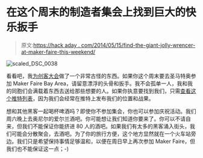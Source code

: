 # 在这个周末的制造者集会上找到巨大的快乐扳手

> 原文:[https://hack aday . com/2014/05/15/find-the-giant-jolly-wrencer-at-maker-faire-this-weekend/](https://hackaday.com/2014/05/15/find-the-giant-jolly-wrencher-at-maker-faire-this-weekend/)

![scaled_DSC_0038](../Images/ed58df29e88da7c2ec2867cb9dea834c.png)

看看吧，我[为创客大会](http://hackaday.io/project/1159-Foam-Jolly-Wrencher)做了一个非常古怪的东西。如果你这个周末要去圣马特奥参加 Maker Faire Bay Area，请留意漂浮的头骨和扳手。我不会孤单一人，我和我的同胞们会满载着东西去送给那些想要的人。如果你执意要找到我们，只需[查看这个推特列表](https://twitter.com/hackaday/lists/makerfaire-hackaday-crew)，因为我们会经常在推特上发布我们的位置和战果。

想和其他黑客一起喝杯啤酒吗？即使你不参加集会，你也可以参加庆祝活动。我们周六晚上去奥尼尔的爱尔兰酒吧。你可能想让我们知道你要来了。你可以不请自来，但我们不能保证你能挤进 80 人的酒吧。如果我们有太多的黑客涌入街头，我们可能会分散聚会，去酒吧。为了你的旅行方便，这个地方显然就在一个火车站旁边。我们只是希望保持事情足够温和，以便在周日早上再次参加 Maker Faire，但我们也不能保证这一点；-)